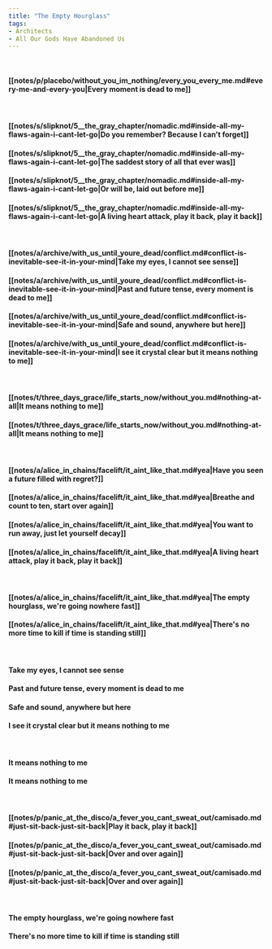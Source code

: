 ```yaml
---
title: "The Empty Hourglass"
tags:
- Architects
- All Our Gods Have Abandoned Us
---
```

&nbsp;
#### [[notes/p/placebo/without_you_im_nothing/every_you_every_me.md#every-me-and-every-you|Every moment is dead to me]]
&nbsp;
#### [[notes/s/slipknot/5__the_gray_chapter/nomadic.md#inside-all-my-flaws-again-i-cant-let-go|Do you remember? Because I can't forget]]
#### [[notes/s/slipknot/5__the_gray_chapter/nomadic.md#inside-all-my-flaws-again-i-cant-let-go|The saddest story of all that ever was]]
#### [[notes/s/slipknot/5__the_gray_chapter/nomadic.md#inside-all-my-flaws-again-i-cant-let-go|Or will be, laid out before me]]
#### [[notes/s/slipknot/5__the_gray_chapter/nomadic.md#inside-all-my-flaws-again-i-cant-let-go|A living heart attack, play it back, play it back]]
&nbsp;
#### [[notes/a/archive/with_us_until_youre_dead/conflict.md#conflict-is-inevitable-see-it-in-your-mind|Take my eyes, I cannot see sense]]
#### [[notes/a/archive/with_us_until_youre_dead/conflict.md#conflict-is-inevitable-see-it-in-your-mind|Past and future tense, every moment is dead to me]]
#### [[notes/a/archive/with_us_until_youre_dead/conflict.md#conflict-is-inevitable-see-it-in-your-mind|Safe and sound, anywhere but here]]
#### [[notes/a/archive/with_us_until_youre_dead/conflict.md#conflict-is-inevitable-see-it-in-your-mind|I see it crystal clear but it means nothing to me]]
&nbsp;
#### [[notes/t/three_days_grace/life_starts_now/without_you.md#nothing-at-all|It means nothing to me]]
#### [[notes/t/three_days_grace/life_starts_now/without_you.md#nothing-at-all|It means nothing to me]]
&nbsp;
#### [[notes/a/alice_in_chains/facelift/it_aint_like_that.md#yea|Have you seen a future filled with regret?]]
#### [[notes/a/alice_in_chains/facelift/it_aint_like_that.md#yea|Breathe and count to ten, start over again]]
#### [[notes/a/alice_in_chains/facelift/it_aint_like_that.md#yea|You want to run away, just let yourself decay]]
#### [[notes/a/alice_in_chains/facelift/it_aint_like_that.md#yea|A living heart attack, play it back, play it back]]
&nbsp;
#### [[notes/a/alice_in_chains/facelift/it_aint_like_that.md#yea|The empty hourglass, we're going nowhere fast]]
#### [[notes/a/alice_in_chains/facelift/it_aint_like_that.md#yea|There's no more time to kill if time is standing still]]
&nbsp;
#### Take my eyes, I cannot see sense
#### Past and future tense, every moment is dead to me
#### Safe and sound, anywhere but here
#### I see it crystal clear but it means nothing to me
&nbsp;
#### It means nothing to me
#### It means nothing to me
&nbsp;
#### [[notes/p/panic_at_the_disco/a_fever_you_cant_sweat_out/camisado.md#just-sit-back-just-sit-back|Play it back, play it back]]
#### [[notes/p/panic_at_the_disco/a_fever_you_cant_sweat_out/camisado.md#just-sit-back-just-sit-back|Over and over again]]
#### [[notes/p/panic_at_the_disco/a_fever_you_cant_sweat_out/camisado.md#just-sit-back-just-sit-back|Over and over again]]
&nbsp;
#### The empty hourglass, we're going nowhere fast
#### There's no more time to kill if time is standing still
